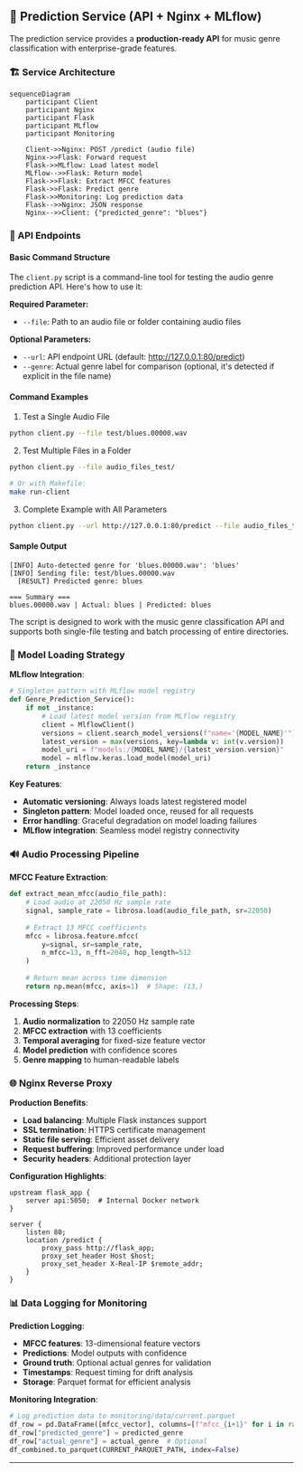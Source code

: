 ## 🔁 **Prediction Service (API + Nginx + MLflow)**

The prediction service provides a **production-ready API** for music genre classification with enterprise-grade features.

### **🏗 Service Architecture**

```mermaid
sequenceDiagram
    participant Client
    participant Nginx
    participant Flask
    participant MLflow
    participant Monitoring
    
    Client->>Nginx: POST /predict (audio file)
    Nginx->>Flask: Forward request
    Flask->>MLflow: Load latest model
    MLflow-->>Flask: Return model
    Flask->>Flask: Extract MFCC features
    Flask->>Flask: Predict genre
    Flask->>Monitoring: Log prediction data
    Flask-->>Nginx: JSON response
    Nginx-->>Client: {"predicted_genre": "blues"}
```

### **🎵 API Endpoints**

#### **Basic Command Structure**

The `client.py` script is a command-line tool for testing the audio genre prediction API. Here's how to use it:

**Required Parameter:**

- `--file`: Path to an audio file or folder containing audio files

**Optional Parameters:**

- `--url`: API endpoint URL (default: http://127.0.0.1:80/predict)
- `--genre`: Actual genre label for comparison (optional, it's detected if explicit in the file name)

#### **Command Examples**
1. Test a Single Audio File

```bash
python client.py --file test/blues.00000.wav
```

2. Test Multiple Files in a Folder
```bash
python client.py --file audio_files_test/

# Or with Makefile:
make run-client
```

3. Complete Example with All Parameters
```bash
python client.py --url http://127.0.0.1:80/predict --file audio_files_test/blues.00000.wav --genre blues
```

#### **Sample Output**
```
[INFO] Auto-detected genre for 'blues.00000.wav': 'blues'
[INFO] Sending file: test/blues.00000.wav
  [RESULT] Predicted genre: blues

=== Summary ===
blues.00000.wav | Actual: blues | Predicted: blues
```

The script is designed to work with the music genre classification API and supports both single-file testing and batch processing of entire directories.

### **🧠 Model Loading Strategy**

**MLflow Integration**:
```python
# Singleton pattern with MLflow model registry
def Genre_Prediction_Service():
    if not _instance:
        # Load latest model version from MLflow registry
        client = MlflowClient()
        versions = client.search_model_versions(f"name='{MODEL_NAME}'")
        latest_version = max(versions, key=lambda v: int(v.version))
        model_uri = f"models:/{MODEL_NAME}/{latest_version.version}"
        model = mlflow.keras.load_model(model_uri)
    return _instance
```

**Key Features**:
- **Automatic versioning**: Always loads latest registered model
- **Singleton pattern**: Model loaded once, reused for all requests
- **Error handling**: Graceful degradation on model loading failures
- **MLflow integration**: Seamless model registry connectivity

### **🔊 Audio Processing Pipeline**

**MFCC Feature Extraction**:
```python
def extract_mean_mfcc(audio_file_path):
    # Load audio at 22050 Hz sample rate
    signal, sample_rate = librosa.load(audio_file_path, sr=22050)
    
    # Extract 13 MFCC coefficients
    mfcc = librosa.feature.mfcc(
        y=signal, sr=sample_rate, 
        n_mfcc=13, n_fft=2048, hop_length=512
    )
    
    # Return mean across time dimension
    return np.mean(mfcc, axis=1)  # Shape: (13,)
```

**Processing Steps**:
1. **Audio normalization** to 22050 Hz sample rate
2. **MFCC extraction** with 13 coefficients  
3. **Temporal averaging** for fixed-size feature vector
4. **Model prediction** with confidence scores
5. **Genre mapping** to human-readable labels

### **🌐 Nginx Reverse Proxy**

**Production Benefits**:
- **Load balancing**: Multiple Flask instances support
- **SSL termination**: HTTPS certificate management
- **Static file serving**: Efficient asset delivery
- **Request buffering**: Improved performance under load
- **Security headers**: Additional protection layer

**Configuration Highlights**:
```nginx
upstream flask_app {
    server api:5050;  # Internal Docker network
}

server {
    listen 80;
    location /predict {
        proxy_pass http://flask_app;
        proxy_set_header Host $host;
        proxy_set_header X-Real-IP $remote_addr;
    }
}
```

### **📊 Data Logging for Monitoring**

**Prediction Logging**:
- **MFCC features**: 13-dimensional feature vectors
- **Predictions**: Model outputs with confidence
- **Ground truth**: Optional actual genres for validation
- **Timestamps**: Request timing for drift analysis
- **Storage**: Parquet format for efficient analysis

**Monitoring Integration**:
```python
# Log prediction data to monitoring/data/current.parquet
df_row = pd.DataFrame([mfcc_vector], columns=[f"mfcc_{i+1}" for i in range(13)])
df_row["predicted_genre"] = predicted_genre
df_row["actual_genre"] = actual_genre  # Optional
df_combined.to_parquet(CURRENT_PARQUET_PATH, index=False)
```

---